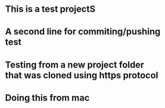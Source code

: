# This is a test projectS
# A second line for commiting/pushing test
# Testing from a new project folder that was cloned using https protocol
# Doing this from mac